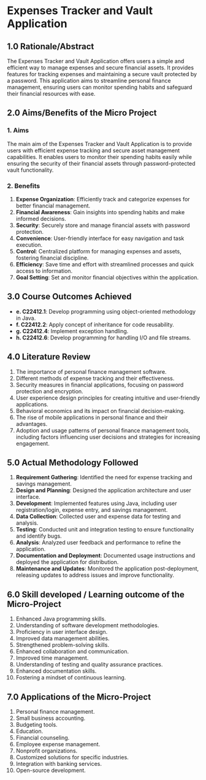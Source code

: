 # Expenses Tracker and Vault Application

## 1.0 Rationale/Abstract

The Expenses Tracker and Vault Application offers users a simple and efficient way to manage expenses and secure financial assets. It provides features for tracking expenses and maintaining a secure vault protected by a password. This application aims to streamline personal finance management, ensuring users can monitor spending habits and safeguard their financial resources with ease.

## 2.0 Aims/Benefits of the Micro Project

### 1. Aims

The main aim of the Expenses Tracker and Vault Application is to provide users with efficient expense tracking and secure asset management capabilities. It enables users to monitor their spending habits easily while ensuring the security of their financial assets through password-protected vault functionality.

### 2. Benefits

1. **Expense Organization**: Efficiently track and categorize expenses for better financial management.
2. **Financial Awareness**: Gain insights into spending habits and make informed decisions.
3. **Security**: Securely store and manage financial assets with password protection.
4. **Convenience**: User-friendly interface for easy navigation and task execution.
5. **Control**: Centralized platform for managing expenses and assets, fostering financial discipline.
6. **Efficiency**: Save time and effort with streamlined processes and quick access to information.
7. **Goal Setting**: Set and monitor financial objectives within the application.

## 3.0 Course Outcomes Achieved

- **e. C22412.1**: Develop programming using object-oriented methodology in Java.
- **f. C22412.2**: Apply concept of inheritance for code reusability.
- **g. C22412.4**: Implement exception handling.
- **h. C22412.6**: Develop programming for handling I/O and file streams.

## 4.0 Literature Review

1. The importance of personal finance management software.
2. Different methods of expense tracking and their effectiveness.
3. Security measures in financial applications, focusing on password protection and encryption.
4. User experience design principles for creating intuitive and user-friendly applications.
5. Behavioral economics and its impact on financial decision-making.
6. The rise of mobile applications in personal finance and their advantages.
7. Adoption and usage patterns of personal finance management tools, including factors influencing user decisions and strategies for increasing engagement.

## 5.0 Actual Methodology Followed

1. **Requirement Gathering**: Identified the need for expense tracking and savings management.
2. **Design and Planning**: Designed the application architecture and user interface.
3. **Development**: Implemented features using Java, including user registration/login, expense entry, and savings management.
4. **Data Collection**: Collected user and expense data for testing and analysis.
5. **Testing**: Conducted unit and integration testing to ensure functionality and identify bugs.
6. **Analysis**: Analyzed user feedback and performance to refine the application.
7. **Documentation and Deployment**: Documented usage instructions and deployed the application for distribution.
8. **Maintenance and Updates**: Monitored the application post-deployment, releasing updates to address issues and improve functionality.

## 6.0 Skill developed / Learning outcome of the Micro-Project

1. Enhanced Java programming skills.
2. Understanding of software development methodologies.
3. Proficiency in user interface design.
4. Improved data management abilities.
5. Strengthened problem-solving skills.
6. Enhanced collaboration and communication.
7. Improved time management.
8. Understanding of testing and quality assurance practices.
9. Enhanced documentation skills.
10. Fostering a mindset of continuous learning.

## 7.0 Applications of the Micro-Project

1. Personal finance management.
2. Small business accounting.
3. Budgeting tools.
4. Education.
5. Financial counseling.
6. Employee expense management.
7. Nonprofit organizations.
8. Customized solutions for specific industries.
9. Integration with banking services.
10. Open-source development.
